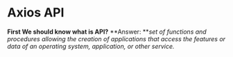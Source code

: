 # Axios API
**First We should know what is API?**
**Answer: **_set of functions and procedures allowing the creation of applications that access the features or data of an operating system, application, or other service._
